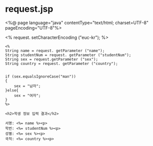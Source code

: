 # request.jsp
<%@ page language="java" contentType="text/html; charset=UTF-8"
    pageEncoding="UTF-8"%>
<!DOCTYPE html>
<html>
<head>
<meta charset="UTF-8">
<title>JSP 예제 request.jsp</title>
</head>
<body>
	<%
	request. setCharacterEncoding ("euc-kr");
	%>
	
	<%
	String name = request. getParameter ("name");
	String studentNum = request. getParameter ("studentNum");
	String sex = request.getParameter ("sex");
	String country = request. getParameter ("country");
	
	
	if (sex.equalsIgnoreCase("man"))
	{
		sex = "남자";
	}else{
		sex = "여자";
	}
	%>
	
	<h2>학생 정보 입력 결과</h2>
	
	서명: <%= name %><p>
	학번: <%= studentNum %><p>
	성별: <%= sex %><p>
	국적: <%= country %><p>
</body>
</html>

